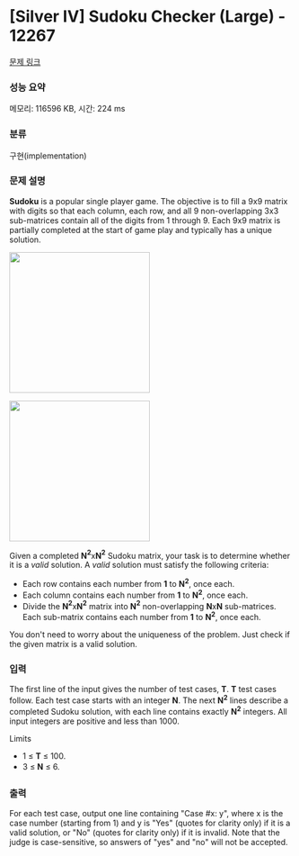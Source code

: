 # [Silver IV] Sudoku Checker (Large) - 12267 

[문제 링크](https://www.acmicpc.net/problem/12267) 

### 성능 요약

메모리: 116596 KB, 시간: 224 ms

### 분류

구현(implementation)

### 문제 설명

<p><strong>Sudoku</strong> is a popular single player game. The objective is to fill a 9x9 matrix with digits so that each column, each row, and all 9 non-overlapping 3x3 sub-matrices contain all of the digits from 1 through 9. Each 9x9 matrix is partially completed at the start of game play and typically has a unique solution.</p>

<p><img alt="" src="https://onlinejudgeimages.s3.amazonaws.com/problem/12266/images-59.png" style="height:250px; width:250px"></p>

<p><img alt="" src="https://onlinejudgeimages.s3.amazonaws.com/problem/12266/images-60.png" style="height:250px; width:250px"></p>

<p>Given a completed <strong>N</strong><strong><sup>2</sup></strong>x<strong>N</strong><strong><sup>2</sup></strong> Sudoku matrix, your task is to determine whether it is a <em>valid</em> solution. A <em>valid</em> solution must satisfy the following criteria:</p>

<ul>
	<li>Each row contains each number from <strong>1</strong> to <strong>N</strong><strong><sup>2</sup></strong>, once each.</li>
	<li>Each column contains each number from <strong>1</strong> to <strong>N</strong><strong><sup>2</sup></strong>, once each.</li>
	<li>Divide the <strong>N</strong><strong><sup>2</sup></strong>x<strong>N</strong><strong><sup>2</sup></strong> matrix into <strong>N</strong><strong><sup>2</sup></strong> non-overlapping <strong>N</strong>x<strong>N</strong> sub-matrices. Each sub-matrix contains each number from <strong>1</strong> to <strong>N</strong><strong><sup>2</sup></strong>, once each.</li>
</ul>

<p>You don't need to worry about the uniqueness of the problem. Just check if the given matrix is a valid solution.</p>

### 입력 

 <p>The first line of the input gives the number of test cases, <strong>T</strong>. <strong>T</strong> test cases follow. Each test case starts with an integer <strong>N</strong>. The next <strong>N</strong><strong><sup>2</sup></strong> lines describe a completed Sudoku solution, with each line contains exactly <strong>N</strong><strong><sup>2</sup></strong> integers. All input integers are positive and less than 1000.</p>

<p>Limits</p>

<ul>
	<li>1 ≤ <strong>T</strong> ≤ 100.</li>
	<li><span style="line-height:1.6em">3 ≤ </span><strong style="line-height:1.6em">N</strong><span style="line-height:1.6em"> ≤ 6.</span></li>
</ul>

### 출력 

 <p>For each test case, output one line containing "Case #x: y", where x is the case number (starting from 1) and y is "Yes" (quotes for clarity only) if it is a valid solution, or "No" (quotes for clarity only) if it is invalid. Note that the judge is case-sensitive, so answers of "yes" and "no" will not be accepted.</p>

